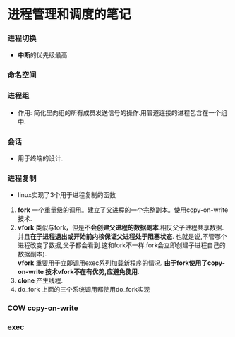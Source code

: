 # 进程管理和调度的笔记  


### 进程切换
>
* **中断**的优先级最高.

### 命名空间

### 进程组
>
* 作用: 简化里向组的所有成员发送信号的操作.用管道连接的进程包含在一个组中.

### 会话
>
* 用于终端的设计.

### 进程复制
>
  * linux实现了3个用于进程复制的函数
  1. **fork** 一个重量级的调用。建立了父进程的一个完整副本。使用copy-on-write技术.
  2. **vfork** 类似与fork，但是**不会创建父进程的数据副本**.相反父子进程共享数据. 并且**在子进程退出或开始前内核保证父进程处于阻塞状态**.
也就是说,不管哪个进程改变了数据,父子都会看到.这和fork不一样.fork会立即创建子进程自己的数据副本).  
__vfork__ 重要用于立即调用exec系列加载新程序的情况.
__由于fork使用了copy-on-write 技术vfork不在有优势,应避免使用__. 
  3. **clone** 产生线程.
  4. do\_fork
上面的三个系统调用都使用do\_fork实现


### COW copy-on-write


### exec  
